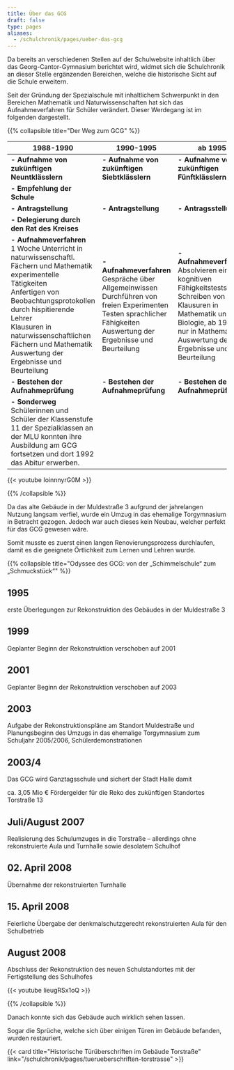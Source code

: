 ```yaml
---
title: Über das GCG
draft: false
type: pages
aliases:
  - /schulchronik/pages/ueber-das-gcg
---
```


Da bereits an verschiedenen Stellen auf der Schulwebsite inhaltlich über das Georg-Cantor-Gymnasium berichtet wird, widmet sich die Schulchronik an dieser Stelle ergänzenden Bereichen, welche die historische Sicht auf die Schule erweitern.


Seit der Gründung der Spezialschule mit inhaltlichem Schwerpunkt in den Bereichen Mathematik und Naturwissenschaften hat sich das Aufnahmeverfahren für Schüler verändert. Dieser Werdegang ist im folgenden dargestellt.


{{% collapsible  title="Der Weg zum GCG" %}}

|1988-1990|1990-1995|ab 1995|
|-|-|-|
|**- Aufnahme von zukünftigen Neuntklässlern**|**- Aufnahme von zukünftigen Siebtklässlern**|**- Aufnahme von zukünftigen Fünftklässlern**|
|**- Empfehlung der Schule**|||
|**- Antragstellung**|**- Antragstellung**|**- Antragsstellung**|
|**- Delegierung durch den Rat des Kreises**|||
|**- Aufnahmeverfahren**<br>1 Woche Unterricht in naturwissenschaftl. Fächern und Mathematik<br>experimentelle Tätigkeiten<br>Anfertigen von Beobachtungsprotokollen durch hispitierende Lehrer<br>Klausuren in naturwissenschaftlichen Fächern und Mathematik<br>Auswertung der Ergebnisse und Beurteilung|**- Aufnahmeverfahren**<br>Gespräche über Allgemeinwissen<br>Durchführen von freien Experimenten<br>Testen sprachlicher Fähigkeiten<br>Auswertung der Ergebnisse und Beurteilung|**- Aufnahmeverfahren**<br>Absolvieren eines kognitiven Fähigkeitstests<br>Schreiben von Klausuren in Mathematik und Biologie, ab 1996 nur in Mathematik<br>Auswertung der Ergebnisse und Beurteilung|
|**- Bestehen der Aufnahmeprüfung**|**- Bestehen der Aufnahmeprüfung**|**- Bestehen der Aufnahmeprüfung**|
|**- Sonderweg**<br>Schülerinnen und Schüler der Klassenstufe 11 der Spezialklassen an der MLU konnten ihre Ausbildung am GCG fortsetzen und dort 1992 das Abitur erwerben.||| 

{{< youtube IoinnnyrG0M >}}

{{% /collapsible %}}


Da das alte Gebäude in der Muldestraße 3 aufgrund der jahrelangen Nutzung langsam verfiel, wurde ein Umzug in das ehemalige Torgymnasium in Betracht gezogen. Jedoch war auch dieses kein Neubau, welcher perfekt für das GCG gewesen wäre.


Somit musste es zuerst einen langen Renovierungsprozess durchlaufen, damit es die geeignete Örtlichkeit zum Lernen und Lehren wurde.

{{% collapsible  title="Odyssee des GCG: von der „Schimmelschule“ zum „Schmuckstück“" %}}

## 1995

erste Überlegungen zur Rekonstruktion des Gebäudes in der Muldestraße 3


## 1999

Geplanter Beginn der Rekonstruktion verschoben auf 2001


## 2001

Geplanter Beginn der Rekonstruktion verschoben auf 2003


## 2003

Aufgabe der Rekonstruktionspläne am Standort Muldestraße und Planungsbeginn des Umzugs in das ehemalige Torgymnasium zum Schuljahr 2005/2006, Schülerdemonstrationen


## 2003/4

Das GCG wird Ganztagsschule und sichert der Stadt Halle damit

ca. 3,05 Mio € Fördergelder für die Reko des zukünftigen Standortes Torstraße 13


## Juli/August 2007

Realisierung des Schulumzuges in die Torstraße – allerdings ohne rekonstruierte Aula und Turnhalle sowie desolatem Schulhof


## 02. April 2008

Übernahme der rekonstruierten Turnhalle


## 15. April 2008

Feierliche Übergabe der denkmalschutzgerecht rekonstruierten Aula für den Schulbetrieb


## August 2008

Abschluss der Rekonstruktion des neuen Schulstandortes mit der Fertigstellung des Schulhofes

{{< youtube IieugRSx1oQ >}}

{{% /collapsible %}}


Danach konnte sich das Gebäude auch wirklich sehen lassen.


Sogar die Sprüche, welche sich über einigen Türen im Gebäude befanden, wurden restauriert.

{{< card title="Historische Türüberschriften im Gebäude Torstraße" link="/schulchronik/pages/tuerueberschriften-torstrasse" >}}

